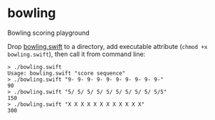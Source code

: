 # bowling
Bowling scoring playground

Drop [bowling.swift](https://github.com/poima/bowling/blob/master/bowling.swift) to a directory, add executable attribute (`chmod +x bowling.swift`), then call it from command line:

```
> ./bowling.swift 
Usage: bowling.swift "score sequence"
> ./bowling.swift "9- 9- 9- 9- 9- 9- 9- 9- 9- 9-"
90
> ./bowling.swift "5/ 5/ 5/ 5/ 5/ 5/ 5/ 5/ 5/ 5/5"
150
> ./bowling.swift "X X X X X X X X X X X X"
300
```
